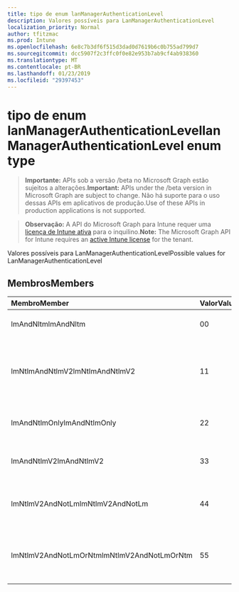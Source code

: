 ```yaml
---
title: tipo de enum lanManagerAuthenticationLevel
description: Valores possíveis para LanManagerAuthenticationLevel
localization_priority: Normal
author: tfitzmac
ms.prod: Intune
ms.openlocfilehash: 6e8c7b3df6f515d3dad0d7619b6c0b755ad799d7
ms.sourcegitcommit: dcc5907f2c3ffc0f0e82e953b7ab9cf4ab938360
ms.translationtype: MT
ms.contentlocale: pt-BR
ms.lasthandoff: 01/23/2019
ms.locfileid: "29397453"
---
```

# <a name="lanmanagerauthenticationlevel-enum-type"></a><span data-ttu-id="17809-103">tipo de enum lanManagerAuthenticationLevel</span><span class="sxs-lookup"><span data-stu-id="17809-103">lanManagerAuthenticationLevel enum type</span></span>

> <span data-ttu-id="17809-104">**Importante:** APIs sob a versão /beta no Microsoft Graph estão sujeitos a alterações.</span><span class="sxs-lookup"><span data-stu-id="17809-104">**Important:** APIs under the /beta version in Microsoft Graph are subject to change.</span></span> <span data-ttu-id="17809-105">Não há suporte para o uso dessas APIs em aplicativos de produção.</span><span class="sxs-lookup"><span data-stu-id="17809-105">Use of these APIs in production applications is not supported.</span></span>

> <span data-ttu-id="17809-106">**Observação:** A API do Microsoft Graph para Intune requer uma [licença de Intune ativa](https://go.microsoft.com/fwlink/?linkid=839381) para o inquilino.</span><span class="sxs-lookup"><span data-stu-id="17809-106">**Note:** The Microsoft Graph API for Intune requires an [active Intune license](https://go.microsoft.com/fwlink/?linkid=839381) for the tenant.</span></span>

<span data-ttu-id="17809-107">Valores possíveis para LanManagerAuthenticationLevel</span><span class="sxs-lookup"><span data-stu-id="17809-107">Possible values for LanManagerAuthenticationLevel</span></span>

## <a name="members"></a><span data-ttu-id="17809-108">Membros</span><span class="sxs-lookup"><span data-stu-id="17809-108">Members</span></span>
|<span data-ttu-id="17809-109">Membro</span><span class="sxs-lookup"><span data-stu-id="17809-109">Member</span></span>|<span data-ttu-id="17809-110">Valor</span><span class="sxs-lookup"><span data-stu-id="17809-110">Value</span></span>|<span data-ttu-id="17809-111">Descrição</span><span class="sxs-lookup"><span data-stu-id="17809-111">Description</span></span>|
|:---|:---|:---|
|<span data-ttu-id="17809-112">lmAndNltm</span><span class="sxs-lookup"><span data-stu-id="17809-112">lmAndNltm</span></span>|<span data-ttu-id="17809-113">0</span><span class="sxs-lookup"><span data-stu-id="17809-113">0</span></span>|<span data-ttu-id="17809-114">Enviar LM & respostas NTLM</span><span class="sxs-lookup"><span data-stu-id="17809-114">Send LM & NTLM responses</span></span>|
|<span data-ttu-id="17809-115">lmNtlmAndNtlmV2</span><span class="sxs-lookup"><span data-stu-id="17809-115">lmNtlmAndNtlmV2</span></span>|<span data-ttu-id="17809-116">1</span><span class="sxs-lookup"><span data-stu-id="17809-116">1</span></span>|<span data-ttu-id="17809-117">Enviar a segurança da sessão do LM & usar NTLM NTLMv2 se negociado</span><span class="sxs-lookup"><span data-stu-id="17809-117">Send LM & NTLM-use NTLMv2 session security if negotiated</span></span>|
|<span data-ttu-id="17809-118">lmAndNtlmOnly</span><span class="sxs-lookup"><span data-stu-id="17809-118">lmAndNtlmOnly</span></span>|<span data-ttu-id="17809-119">2</span><span class="sxs-lookup"><span data-stu-id="17809-119">2</span></span>|<span data-ttu-id="17809-120">Enviar LM & somente respostas NTLM</span><span class="sxs-lookup"><span data-stu-id="17809-120">Send LM & NTLM responses only</span></span>|
|<span data-ttu-id="17809-121">lmAndNtlmV2</span><span class="sxs-lookup"><span data-stu-id="17809-121">lmAndNtlmV2</span></span>|<span data-ttu-id="17809-122">3</span><span class="sxs-lookup"><span data-stu-id="17809-122">3</span></span>|<span data-ttu-id="17809-123">Enviar LM & respostas NTLMv2</span><span class="sxs-lookup"><span data-stu-id="17809-123">Send LM & NTLMv2 responses only</span></span>|
|<span data-ttu-id="17809-124">lmNtlmV2AndNotLm</span><span class="sxs-lookup"><span data-stu-id="17809-124">lmNtlmV2AndNotLm</span></span>|<span data-ttu-id="17809-125">4</span><span class="sxs-lookup"><span data-stu-id="17809-125">4</span></span>|<span data-ttu-id="17809-126">Envie LM & respostas NTLMv2.</span><span class="sxs-lookup"><span data-stu-id="17809-126">Send LM & NTLMv2 responses only.</span></span> <span data-ttu-id="17809-127">Recusar LM</span><span class="sxs-lookup"><span data-stu-id="17809-127">Refuse LM</span></span>|
|<span data-ttu-id="17809-128">lmNtlmV2AndNotLmOrNtm</span><span class="sxs-lookup"><span data-stu-id="17809-128">lmNtlmV2AndNotLmOrNtm</span></span>|<span data-ttu-id="17809-129">5</span><span class="sxs-lookup"><span data-stu-id="17809-129">5</span></span>|<span data-ttu-id="17809-130">Envie LM & respostas NTLMv2.</span><span class="sxs-lookup"><span data-stu-id="17809-130">Send LM & NTLMv2 responses only.</span></span> <span data-ttu-id="17809-131">Recusar LM e NTLM &</span><span class="sxs-lookup"><span data-stu-id="17809-131">Refuse LM & NTLM</span></span>|




